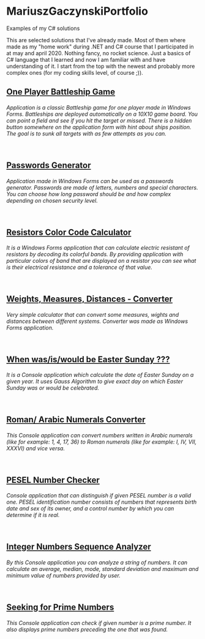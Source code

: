 # MariuszGaczynskiPortfolio
Examples of my C# solutions

This are selected solutions that I've already made. Most of them where made as my "home work" during .NET and C# course that I participated in at may and april 2020.
Nothing fancy, no rocket science. Just a basics of C# language that I learned and now I am familiar with and have understanding of it. I start from the top with the newest and probably more complex ones (for my coding skills level, of course ;)).

## [One Player Battleship Game](https://github.com/MariuszGaczynski/Zadanie20_Statki/tree/master/Zadanie20_Statki)
###### *Application is a classic Battleship game for one player made in Windows Forms. Battleships are deployed automatically on a 10X10 game board. You can point a field and see if you hit the target or missed. There is a hidden button somewhere on the application form with hint about ships position. The goal is to sunk all targets with as few attempts as you can.*
![]()



## [Passwords Generator](https://github.com/MariuszGaczynski/Zadanie19_GeneratorHasel2/tree/master/Zadanie19_GeneratorHasel2)
###### *Application made in Windows Forms can be used as a passwords generator. Passwords are made of letters, numbers and special characters. You can choose how long password should be and how complex depending on chosen security level.*
![]()


## [Resistors Color Code Calculator](https://github.com/MariuszGaczynski/Zadanie15_Rezystory/tree/master/Zadanie15_Rezystory)
###### *It is a Windows Forms application that can calculate electric resistant of resistors by decoding its colorful bands. By providing application with particular colors of band that are displayed on a resistor you can see what is their electrical resistance and a tolerance of that value.*
![]()


## [Weights, Measures, Distances - Converter](https://github.com/MariuszGaczynski/Zadanie17_WagiMiaryPredkosci/tree/master/Zadanie17_WagiMiaryPredkosci)
###### *Very simple calculator that can convert some measures, wights and distances between different systems. Converter was made as Windows Forms application.*
![]()


## [When was/is/would be Easter Sunday ???](https://github.com/MariuszGaczynski/Zadanie7_DataWielkanocy/tree/master/Zadanie7_DataWielkanocy)
###### *It is a Console application which calculate the date of Easter Sunday on a given year. It uses Gauss Algorithm to give exact day on which Easter Sunday was or would be celebrated.*
![]()


## [Roman/ Arabic Numerals Converter](https://github.com/MariuszGaczynski/Zadanie5_LiczbyRzymskie/tree/master/Zadanie5_LiczbyRzymskie)
###### *This Console application can convert numbers written in Arabic numerals (like for example: 1, 4, 17, 36)  to Roman numerals (like for example: I, IV, VII, XXXVI)  and vice versa.*
![]()


## [PESEL Number Checker](https://github.com/MariuszGaczynski/Zadanie10_NumerPESEL/tree/master/Zadanie10_NumerPESEL)
###### *Console application that can distinguish if given PESEL number is a valid one. PESEL identification number consists of numbers that represents birth date and sex of its owner, and a control number by which you can determine if it is real.*
![]()


## [Integer Numbers Sequence Analyzer](https://github.com/MariuszGaczynski/Zadanie12_AnalizaLiczb/tree/master/Zadanie12_AnalizaLiczb)
###### *By this Console application you can analyze a string of numbers. It can calculate an average, median, mode, standard deviation and maximum and minimum value of numbers provided by user.*
![]()


## [Seeking for Prime Numbers](https://github.com/MariuszGaczynski/Zadanie3_LiczbyPierwsze/tree/master/Zadanie3_LiczbyPierwsze)
###### *This Console application can check if given number is a prime number. It also displays prime numbers preceding the one that was found.*
![]()
